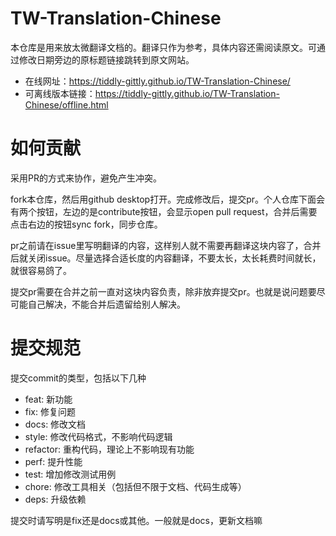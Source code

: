 # TW-Translation-Chinese

本仓库是用来放太微翻译文档的。翻译只作为参考，具体内容还需阅读原文。可通过修改日期旁边的原标题链接跳转到原文网站。

- 在线网址：https://tiddly-gittly.github.io/TW-Translation-Chinese/
- 可离线版本链接：https://tiddly-gittly.github.io/TW-Translation-Chinese/offline.html

# 如何贡献

采用PR的方式来协作，避免产生冲突。

fork本仓库，然后用github desktop打开。完成修改后，提交pr。个人仓库下面会有两个按钮，左边的是contribute按钮，会显示open pull request，合并后需要点击右边的按钮sync fork，同步仓库。

pr之前请在issue里写明翻译的内容，这样别人就不需要再翻译这块内容了，合并后就关闭issue。尽量选择合适长度的内容翻译，不要太长，太长耗费时间就长，就很容易鸽了。

提交pr需要在合并之前一直对这块内容负责，除非放弃提交pr。也就是说问题要尽可能自己解决，不能合并后遗留给别人解决。

# 提交规范

提交commit的类型，包括以下几种

* feat: 新功能
* fix: 修复问题
* docs: 修改文档
* style: 修改代码格式，不影响代码逻辑
* refactor: 重构代码，理论上不影响现有功能
* perf: 提升性能
* test: 增加修改测试用例
* chore: 修改工具相关（包括但不限于文档、代码生成等）
* deps: 升级依赖

提交时请写明是fix还是docs或其他。一般就是docs，更新文档嘛
